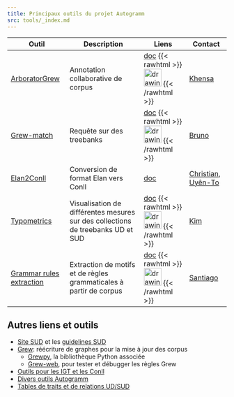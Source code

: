 ```yaml
---
title: Principaux outils du projet Autogramm
src: tools/_index.md
---
```


| Outil | Description | Liens | Contact |
|-------|-------------|---------------|---------|
| [ArboratorGrew](https://arborator.github.io/) | Annotation collaborative de corpus | [doc](https://arborator.github.io/arborator-documentation) {{< rawhtml >}} <a href="https://github.com/Arborator/arborator-frontend/issues"><img src="/images/Octocat.png" alt="drawing" width="40"/></a> {{< /rawhtml >}} | [Khensa](mailto:khensa-amani.daoudi@inria.fr) |
| [Grew-match](http://universal.grew.fr) | Requête sur des treebanks | [doc](https://grew.fr/grew_match/help/) {{< rawhtml >}} <a href="https://github.com/grew-nlp/grew/issues"><img src="/images/Octocat.png" alt="drawing" width="40"/></a> {{< /rawhtml >}} | [Bruno](mailto:bruno.guillaume@inria.fr) |
| [Elan2Conll](https://github.com/Autogramm/tools/tree/main/Elan2Conllu/Elan2Conll) | Conversion de format Elan vers Conll | [doc](https://github.com/Autogramm/tools/tree/main/Elan2Conllu/Elan2Conll) | [Christian](mailto:christian.chanard@cnrs.fr), [Uyên-To](mailto:thiuyento.rabier@cnrs.fr) |
| [Typometrics](https://typometrics.elizia.net) | Visualisation de différentes mesures sur des collections de treebanks UD et SUD | [doc](https://typometrics.elizia.net/#/presentation) {{< rawhtml >}} <a href="https://github.com/typometrics/typometrics/issues"><img src="/images/Octocat.png" alt="drawing" width="40"/></a> {{< /rawhtml >}} | [Kim](mailto:kim@gerdes.fr) |
| [Grammar rules extraction](http://139.59.147.134:8501/) | Extraction de motifs et de règles grammaticales à partir de corpus | [doc](https://github.com/santiagohy/grammar-rules-extraction)  {{< rawhtml >}} <a href="https://github.com/santiagohy/grammar-rules-extraction/issues"><img src="/images/Octocat.png" alt="drawing" width="40"/></a> {{< /rawhtml >}} | [Santiago](mailto:sfedeherrera@gmail.com) |

## Autres liens et outils 

 - [Site SUD](https://surfacesyntacticud.github.io/) et les [guidelines SUD](https://surfacesyntacticud.github.io/guidelines/u/)
 - [Grew](https://grew.fr): réécriture de graphes pour la mise à jour des corpus
    - [Grewpy](https://grew.fr/python), la bibliothèque Python associée
    - [Grew-web](http://transform.grew.fr), pour tester et débugger les règles Grew
 - [Outils pour les IGT et les Conll](https://github.com/Autogramm/tools/blob/main/doc/bookmark.md)
 - [Divers outils Autogramm](https://github.com/Autogramm/tools)
 - [Tables de traits et de relations UD/SUD](http://tables.grew.fr)
